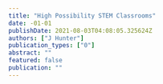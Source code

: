 ```yaml
---
title: "High Possibility STEM Classrooms"
date: -01-01
publishDate: 2021-08-03T04:08:05.325624Z
authors: ["J Hunter"]
publication_types: ["0"]
abstract: ""
featured: false
publication: ""
---
```


